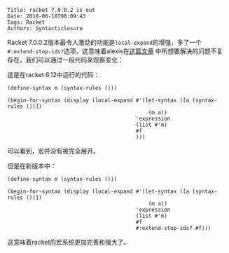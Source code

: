     Title: racket 7.0.0.2 is out
    Date: 2018-06-18T08:09:43
    Tags: Racket
    Authors: Syntacticlosure
Racket 7.0.0.2版本最令人激动的功能是`local-expand`的增强，多了一个`#:extend-stop-ids?`选项，这意味着alexis在[这篇文章](https://lexi-lambda.github.io/blog/2018/04/15/reimplementing-hackett-s-type-language-expanding-to-custom-core-forms-in-racket/)
中所想要解决的问题不复存在，我们可以通过一段代码来观察变化： 

<!-- more -->

这是在racket 6.12中运行的代码： 

```racket
(define-syntax m (syntax-rules ()))

(begin-for-syntax (display (local-expand #'(let-syntax ([a (syntax-rules ())])
                                             (m a))
                                         'expression
                                         (list #'m)
                                         #f
                                         )))
```

可以看到，宏并没有被完全展开。 

但是在新版本中： 

```racket
(define-syntax m (syntax-rules ()))

(begin-for-syntax (display (local-expand #'(let-syntax ([a (syntax-rules ())])
                                             (m a))
                                         'expression
                                         (list #'m)
                                         #f
                                         #:extend-stop-ids? #f)))
```
这意味着racket的宏系统更加完善和强大了。